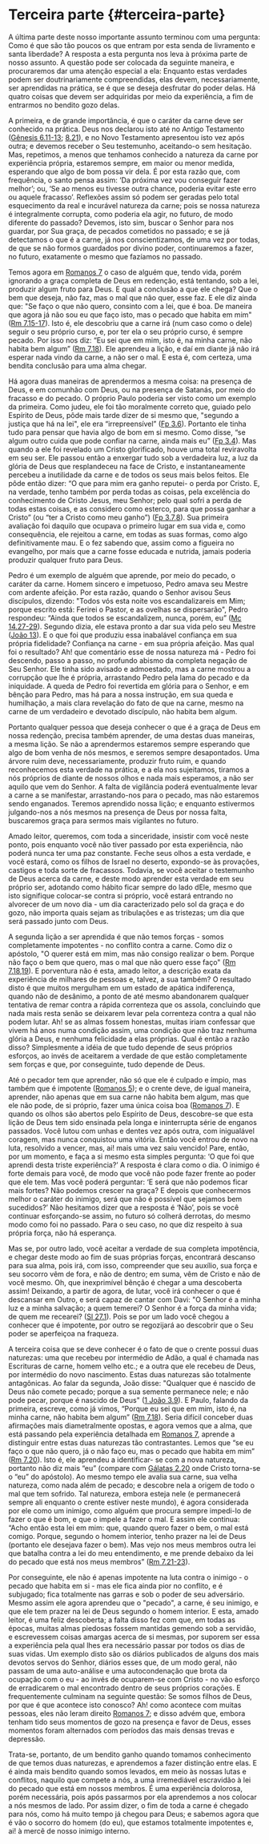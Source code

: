 # Terceira parte {#terceira-parte}

A última parte deste nosso importante assunto terminou com uma pergunta: Como é que são tão poucos os que entram por esta senda de livramento e santa liberdade? A resposta a esta pergunta nos leva à próxima parte de nosso assunto. A questão pode ser colocada da seguinte maneira, e procuraremos dar uma atenção especial a ela: Enquanto estas verdades podem ser doutrinariamente compreendidas, elas devem, necessariamente, ser aprendidas na prática, se é que se deseja desfrutar do poder delas. Há quatro coisas que devem ser adquiridas por meio da experiência, a fim de entrarmos no bendito gozo delas.

A primeira, e de grande importância, é que o caráter da carne deve ser conhecido na prática. Deus nos declarou isto até no Antigo Testamento ([Gênesis 6.11-13](http://bibliaonline.com.br/acf/gn/6/11-13); [8.21](http://bibliaonline.com.br/acf/gn/8/21)), e no Novo Testamento apresentou isto vez após outra; e devemos receber o Seu testemunho, aceitando-o sem hesitação. Mas, repetimos, a menos que tenhamos conhecido a natureza da carne por experiência própria, estaremos sempre, em maior ou menor medida, esperando que algo de bom possa vir dela. É por esta razão que, com frequência, o santo pensa assim: ‘Da próxima vez vou conseguir fazer melhor’; ou, ‘Se ao menos eu tivesse outra chance, poderia evitar este erro ou aquele fracasso’. Reflexões assim só podem ser geradas pelo total esquecimento da real e incurável natureza da carne; pois se nossa natureza é integralmente corrupta, como poderia ela agir, no futuro, de modo diferente do passado? Devemos, isto sim, buscar o Senhor para nos guardar, por Sua graça, de pecados cometidos no passado; e se já detectamos o que é a carne, já nos conscientizamos, de uma vez por todas, de que se não formos guardados por divino poder, continuaremos a fazer, no futuro, exatamente o mesmo que fazíamos no passado.

Temos agora em [Romanos 7](http://bibliaonline.com.br/acf/rm/7) o caso de alguém que, tendo vida, porém ignorando a graça completa de Deus em redenção, está tentando, sob a lei, produzir algum fruto para Deus. E qual a conclusão a que ele chega? Que o bem que deseja, não faz, mas o mal que não quer, esse faz. E ele diz ainda que: &quot;Se faço o que não quero, consinto com a lei, que é boa. De maneira que agora já não sou eu que faço isto, mas o pecado que habita em mim&quot; ([Rm 7.15-17](http://bibliaonline.com.br/acf/rm/7/15-17)). Isto é, ele descobriu que a carne irá (num caso como o dele) seguir o seu próprio curso, e, por ter ela o seu próprio curso, é sempre pecado. Por isso nos diz: “Eu sei que em mim, isto é, na minha carne, não habita bem algum” ([Rm 7.18](http://bibliaonline.com.br/acf/rm/7/18)). Ele aprendeu a lição, e daí em diante já não irá esperar nada vindo da carne, a não ser o mal. E esta é, com certeza, uma bendita conclusão para uma alma chegar.

Há agora duas maneiras de aprendermos a mesma coisa: na presença de Deus, e em comunhão com Deus, ou na presença de Satanás, por meio do fracasso e do pecado. O próprio Paulo poderia ser visto como um exemplo da primeira. Como judeu, ele foi tão moralmente correto que, guiado pelo Espírito de Deus, pôde mais tarde dizer de si mesmo que, &quot;segundo a justiça que há na lei&quot;, ele era “irrepreensível” ([Fp 3.6](http://bibliaonline.com.br/acf/fp/3/6)). Portanto ele tinha tudo para pensar que havia algo de bom em si mesmo. Como disse, “se algum outro cuida que pode confiar na carne, ainda mais eu” ([Fp 3.4](http://bibliaonline.com.br/acf/fp/3/4)). Mas quando a ele foi revelado um Cristo glorificado, houve uma total reviravolta em seu ser. Ele passou então a enxergar tudo sob a verdadeira luz, a luz da glória de Deus que resplandeceu na face de Cristo, e instantaneamente percebeu a inutilidade da carne e de todos os seus mais belos feitos. Ele pôde então dizer: “O que para mim era ganho reputei- o perda por Cristo. E, na verdade, tenho também por perda todas as coisas, pela excelência do conhecimento de Cristo Jesus, meu Senhor; pelo qual sofri a perda de todas estas coisas, e as considero como esterco, para que possa ganhar a Cristo” (ou “ter a Cristo como meu ganho”) ([Fp 3.7,8](http://bibliaonline.com.br/acf/fp/3/7,8)). Sua primeira avaliação foi daquilo que ocupava o primeiro lugar em sua vida e, como consequência, ele rejeitou a carne, em todas as suas formas, como algo definitivamente mau. E o fez sabendo que, assim como a figueira no evangelho, por mais que a carne fosse educada e nutrida, jamais poderia produzir qualquer fruto para Deus.

Pedro é um exemplo de alguém que aprende, por meio do pecado, o caráter da carne. Homem sincero e impetuoso, Pedro amava seu Mestre com ardente afeição. Por esta razão, quando o Senhor avisou Seus discípulos, dizendo: &quot;Todos vós esta noite vos escandalizareis em Mim; porque escrito está: Ferirei o Pastor, e as ovelhas se dispersarão&quot;, Pedro respondeu: “Ainda que todos se escandalizem, nunca, porém, eu” ([Mc 14.27-29](http://bibliaonline.com.br/acf/mc/14/27-29)). Segundo dizia, ele estava pronto a dar sua vida pelo seu Mestre ([João 13](http://bibliaonline.com.br/acf/jo/13)). E o que foi que produziu essa inabalável confiança em sua própria fidelidade? Confiança na carne - em sua própria afeição. Mas qual foi o resultado? Ah! que comentário esse de nossa natureza má - Pedro foi descendo, passo a passo, no profundo abismo da completa negação de Seu Senhor. Ele tinha sido avisado e admoestado, mas a carne mostrou a corrupção que lhe é própria, arrastando Pedro pela lama do pecado e da iniquidade. A queda de Pedro foi revertida em glória para o Senhor, e em bênção para Pedro, mas há para a nossa instrução, em sua queda e humilhação, a mais clara revelação do fato de que na carne, mesmo na carne de um verdadeiro e devotado discípulo, não habita bem algum.

Portanto qualquer pessoa que deseja conhecer o que é a graça de Deus em nossa redenção, precisa também aprender, de uma destas duas maneiras, a mesma lição. Se não a aprendermos estaremos sempre esperando que algo de bom venha de nós mesmos, e seremos sempre desapontados. Uma árvore ruim deve, necessariamente, produzir fruto ruim, e quando reconhecemos esta verdade na prática, e a ela nos sujeitamos, tiramos a nós próprios de diante de nossos olhos e nada mais esperamos, a não ser aquilo que vem do Senhor. A falta de vigilância poderá eventualmente levar a carne a se manifestar, arrastando-nos para o pecado, mas não estaremos sendo enganados. Teremos aprendido nossa lição; e enquanto estivermos julgando-nos a nós mesmos na presença de Deus por nossa falta, buscaremos graça para sermos mais vigilantes no futuro.

Amado leitor, queremos, com toda a sinceridade, insistir com você neste ponto, pois enquanto você não tiver passado por esta experiência, não poderá nunca ter uma paz constante. Feche seus olhos a esta verdade, e você estará, como os filhos de Israel no deserto, expondo-se às provações, castigos e toda sorte de fracassos. Todavia, se você aceitar o testemunho de Deus acerca da carne, e deste modo aprender esta verdade em seu próprio ser, adotando como hábito ficar sempre do lado dEle, mesmo que isto signifique colocar-se contra si próprio, você estará entrando no alvorecer de um novo dia - um dia caracterizado pelo sol da graça e do gozo, não importa quais sejam as tribulações e as tristezas; um dia que será passado junto com Deus.

A segunda lição a ser aprendida é que não temos forças - somos completamente impotentes - no conflito contra a carne. Como diz o apóstolo, &quot;O querer está em mim, mas não consigo realizar o bem. Porque não faço o bem que quero, mas o mal que não quero esse faço&quot; ([Rm 7.18,19](http://bibliaonline.com.br/acf/rm/7/18,19)). E porventura não é esta, amado leitor, a descrição exata da experiência de milhares de pessoas e, talvez, a sua também? O resultado disto é que muitos mergulham em um estado de apática indiferença, quando não de desânimo, a ponto de até mesmo abandonarem qualquer tentativa de remar contra a rápida correnteza que os assola, concluindo que nada mais resta senão se deixarem levar pela correnteza contra a qual não podem lutar. Ah! se as almas fossem honestas, muitas iriam confessar que vivem há anos numa condição assim, uma condição que não traz nenhuma glória a Deus, e nenhuma felicidade a elas próprias. Qual é então a razão disso? Simplesmente a idéia de que tudo depende de seus próprios esforços, ao invés de aceitarem a verdade de que estão completamente sem forças e que, por conseguinte, tudo depende de Deus.

Até o pecador tem que aprender, não só que ele é culpado e ímpio, mas também que é impotente ([Romanos 5](http://bibliaonline.com.br/acf/rm/5)); e o crente deve, de igual maneira, aprender, não apenas que em sua carne não habita bem algum, mas que ele não pode, de si próprio, fazer uma única coisa boa ([Romanos 7](http://bibliaonline.com.br/acf/rm/7)). E quando os olhos são abertos pelo Espírito de Deus, descobre-se que esta lição de Deus tem sido ensinada pela longa e ininterrupta série de enganos passados. Você lutou com unhas e dentes vez após outra, com inigualável coragem, mas nunca conquistou uma vitória. Então você entrou de novo na luta, resolvido a vencer, mas, ai! mais uma vez saiu vencido! Pare, então, por um momento, e faça a si mesmo esta simples pergunta: ‘O que foi que aprendi desta triste experiência?’ A resposta é clara como o dia. O inimigo é forte demais para você, de modo que você não pode fazer frente ao poder que ele tem. Mas você poderá perguntar: ‘E será que não podemos ficar mais fortes? Não podemos crescer na graça? E depois que conhecermos melhor o caráter do inimigo, será que não é possível que sejamos bem sucedidos?’ Não hesitamos dizer que a resposta é ‘Não’, pois se você continuar esforçando-se assim, no futuro só colherá derrotas, do mesmo modo como foi no passado. Para o seu caso, no que diz respeito à sua própria força, não há esperança.

Mas se, por outro lado, você aceitar a verdade de sua completa impotência, e chegar deste modo ao fim de suas próprias forças, encontrará descanso para sua alma, pois irá, com isso, compreender que seu auxílio, sua força e seu socorro vêm de fora, e não de dentro; em suma, vêm de Cristo e não de você mesmo. Oh, que inexprimível bênção é chegar a uma descoberta assim! Deixando, a partir de agora, de lutar, você irá conhecer o que é descansar em Outro, e será capaz de cantar com Davi: &quot;O Senhor é a minha luz e a minha salvação; a quem temerei? O Senhor é a força da minha vida; de quem me recearei? ([Sl 27.1](http://bibliaonline.com.br/acf/sl/27/1)). Pois se por um lado você chegou a conhecer que é impotente, por outro se regozijará ao descobrir que o Seu poder se aperfeiçoa na fraqueza.

A terceira coisa que se deve conhecer é o fato de que o crente possui duas naturezas: uma que recebeu por intermédio de Adão, a qual é chamada nas Escrituras de carne, homem velho etc.; e a outra que ele recebeu de Deus, por intermédio do novo nascimento. Estas duas naturezas são totalmente antagônicas. Ao falar da segunda, João disse: &quot;Qualquer que é nascido de Deus não comete pecado; porque a sua semente permanece nele; e não pode pecar, porque é nascido de Deus&quot; ([1 João 3.9](http://bibliaonline.com.br/acf/1jo/3/9)). E Paulo, falando da primeira, escreve, como já vimos, “Porque eu sei que em mim, isto é, na minha carne, não habita bem algum” ([Rm 7.18](http://bibliaonline.com.br/acf/rm/7/18)). Seria difícil conceber duas afirmações mais diametralmente opostas, e agora vemos que a alma, que está passando pela experiência detalhada em [Romanos 7](http://bibliaonline.com.br/acf/rm/7), aprende a distinguir entre estas duas naturezas tão contrastantes. Lemos que “se eu faço o que não quero, já o não faço eu, mas o pecado que habita em mim” ([Rm 7.20](http://bibliaonline.com.br/acf/rm/7/20)). Isto é, ele aprendeu a identificar- se com a nova natureza, portanto não diz mais “eu” (compare com [Gálatas 2.20](http://bibliaonline.com.br/acf/gl/2/20) onde Cristo torna-se o “eu” do apóstolo). Ao mesmo tempo ele avalia sua carne, sua velha natureza, como nada além de pecado; e descobre nela a origem de todo o mal que tem sofrido. Tal natureza, embora esteja nele (e permanecerá sempre ali enquanto o crente estiver neste mundo), é agora considerada por ele como um inimigo, como alguém que procura sempre impedi-lo de fazer o que é bom, e que o impele a fazer o mal. E assim ele continua: “Acho então esta lei em mim: que, quando quero fazer o bem, o mal está comigo. Porque, segundo o homem interior, tenho prazer na lei de Deus (portanto ele desejava fazer o bem). Mas vejo nos meus membros outra lei que batalha contra a lei do meu entendimento, e me prende debaixo da lei do pecado que está nos meus membros” ([Rm 7.21-23](http://bibliaonline.com.br/acf/rm/7/21-23)).

Por conseguinte, ele não é apenas impotente na luta contra o inimigo - o pecado que habita em si - mas ele fica ainda pior no conflito, e é subjugado; fica totalmente nas garras e sob o poder de seu adversário. Mesmo assim ele agora aprendeu que o &quot;pecado&quot;, a carne, é seu inimigo, e que ele tem prazer na lei de Deus segundo o homem interior. E esta, amado leitor, é uma feliz descoberta; a falta disso fez com que, em todas as épocas, muitas almas piedosas fossem mantidas gemendo sob a servidão, e escrevessem coisas amargas acerca de si mesmas, por suporem ser essa a experiência pela qual lhes era necessário passar por todos os dias de suas vidas. Um exemplo disto são os diários publicados de alguns dos mais devotos servos do Senhor, diários esses que, de um modo geral, não passam de uma auto-análise e uma autocondenação que brota da ocupação com o eu - ao invés de ocuparem-se com Cristo - no vão esforço de erradicarem o mal encontrado dentro de seus próprios corações. E frequentemente culminam na seguinte questão: Se somos filhos de Deus, por que é que acontece isto conosco? Ah! como acontece com muitas pessoas, eles não leram direito [Romanos 7](http://bibliaonline.com.br/acf/rm/7); e disso advém que, embora tenham tido seus momentos de gozo na presença e favor de Deus, esses momentos foram alternados com períodos das mais densas trevas e depressão.

Trata-se, portanto, de um bendito ganho quando tomamos conhecimento de que temos duas naturezas, e aprendemos a fazer distinção entre elas. E é ainda mais bendito quando somos levados, em meio às nossas lutas e conflitos, naquilo que compete a nós, a uma irremediável escravidão à lei do pecado que está em nossos membros. É uma experiência dolorosa, porém necessária, pois após passarmos por ela aprendemos a nos colocar a nós mesmos de lado. Por assim dizer, o fim de toda a carne é chegado para nós, como há muito tempo já chegou para Deus; e sabemos agora que é vão o socorro do homem (do eu), que estamos totalmente impotentes e, ai! à mercê de nosso inimigo interno.